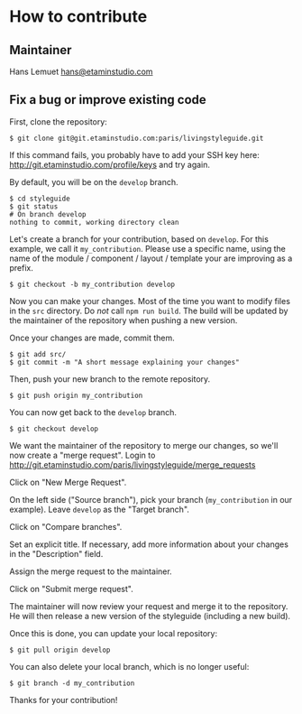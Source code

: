 # How to contribute

## Maintainer

Hans Lemuet <hans@etaminstudio.com>

## Fix a bug or improve existing code

First, clone the repository:

    $ git clone git@git.etaminstudio.com:paris/livingstyleguide.git

If this command fails, you probably have to add your SSH key here: http://git.etaminstudio.com/profile/keys and try again.

By default, you will be on the `develop` branch.

    $ cd styleguide
    $ git status
    # On branch develop
    nothing to commit, working directory clean

Let's create a branch for your contribution, based on `develop`.
For this example, we call it `my_contribution`. Please use a specific name, using the name of the module / component / layout / template your are improving as a prefix.

    $ git checkout -b my_contribution develop

Now you can make your changes. Most of the time you want to modify files in the `src` directory.
Do *not* call `npm run build`. The build will be updated by the maintainer of the repository when pushing a new version.

Once your changes are made, commit them.

    $ git add src/
    $ git commit -m "A short message explaining your changes"

Then, push your new branch to the remote repository.

    $ git push origin my_contribution

You can now get back to the `develop` branch.

    $ git checkout develop

We want the maintainer of the repository to merge our changes, so we'll now create a "merge request".
Login to http://git.etaminstudio.com/paris/livingstyleguide/merge_requests

Click on "New Merge Request".

On the left side ("Source branch"), pick your branch (`my_contribution` in our example). Leave `develop` as the "Target branch".

Click on "Compare branches".

Set an explicit title. If necessary, add more information about your changes in the "Description" field.

Assign the merge request to the maintainer.

Click on "Submit merge request".

The maintainer will now review your request and merge it to the repository. He will then release a new version of the styleguide (including a new build).

Once this is done, you can update your local repository:

    $ git pull origin develop

You can also delete your local branch, which is no longer useful:

    $ git branch -d my_contribution

Thanks for your contribution!
